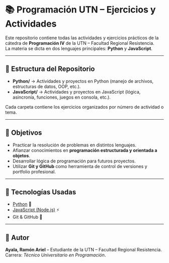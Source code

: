# 📚 Programación UTN – Ejercicios y Actividades

Este repositorio contiene todas las actividades y ejercicios prácticos de la cátedra de **Programación IV** de la UTN – Facultad Regional Resistencia.  
La materia se dicta en dos lenguajes principales: **Python** y **JavaScript**.

---

## 📂 Estructura del Repositorio

- **Python/** → Actividades y proyectos en Python (manejo de archivos, estructuras de datos, OOP, etc.).
- **JavaScript/** → Actividades y proyectos en JavaScript (lógica, asincronía, funciones, juegos en consola, etc.).

Cada carpeta contiene los ejercicios organizados por número de actividad o tema.

---

## 🎯 Objetivos

- Practicar la resolución de problemas en distintos lenguajes.
- Afianzar conocimientos en **programación estructurada y orientada a objetos**.
- Desarrollar lógica de programación para futuros proyectos.
- Utilizar **Git y GitHub** como herramienta de control de versiones y portfolio profesional.

---

## 🚀 Tecnologías Usadas

- [Python](https://www.python.org/) 🐍
- [JavaScript (Node.js)](https://nodejs.org/) ⚡
- Git & GitHub 🔧

---

## 📖 Autor

**Ayala, Ramón Ariel** – Estudiante de la UTN – Facultad Regional Resistencia.  
Carrera: *Técnico Universitario en Programación*.  

